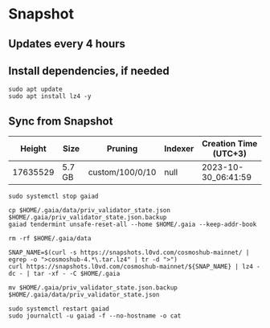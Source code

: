 # Snapshot

## Updates every 4 hours

## Install dependencies, if needed
```
sudo apt update
sudo apt install lz4 -y
```

## Sync from Snapshot  
| Height  | Size | Pruning | Indexer | Creation Time (UTC+3) |
| --------- | --------- | --------- | --------- | --------- |
| 17635529  | 5.7 GB  | custom/100/0/10 | null | 2023-10-30_06:41:59 |

```
sudo systemctl stop gaiad

cp $HOME/.gaia/data/priv_validator_state.json $HOME/.gaia/priv_validator_state.json.backup
gaiad tendermint unsafe-reset-all --home $HOME/.gaia --keep-addr-book

rm -rf $HOME/.gaia/data 

SNAP_NAME=$(curl -s https://snapshots.l0vd.com/cosmoshub-mainnet/ | egrep -o ">cosmoshub-4.*\.tar.lz4" | tr -d ">")
curl https://snapshots.l0vd.com/cosmoshub-mainnet/${SNAP_NAME} | lz4 -dc - | tar -xf - -C $HOME/.gaia

mv $HOME/.gaia/priv_validator_state.json.backup $HOME/.gaia/data/priv_validator_state.json

sudo systemctl restart gaiad
sudo journalctl -u gaiad -f --no-hostname -o cat
